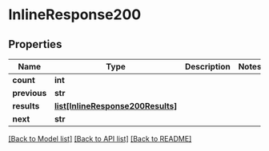 # InlineResponse200

## Properties
Name | Type | Description | Notes
------------ | ------------- | ------------- | -------------
**count** | **int** |  | 
**previous** | **str** |  | 
**results** | [**list[InlineResponse200Results]**](InlineResponse200Results.md) |  | 
**next** | **str** |  | 

[[Back to Model list]](../README.md#documentation-for-models) [[Back to API list]](../README.md#documentation-for-api-endpoints) [[Back to README]](../README.md)



